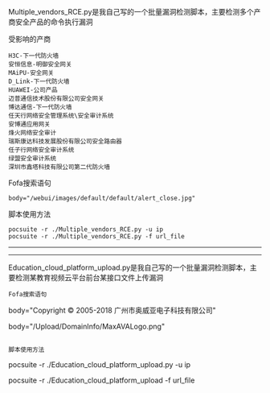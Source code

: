 Multiple_vendors_RCE.py是我自己写的一个批量漏洞检测脚本，主要检测多个产商安全产品的命令执行漏洞

受影响的产商

```
H3C-下一代防火墙
安恒信息-明御安全网关
MAiPU-安全网关
D_Link-下一代防火墙
HUAWEI-公司产品
迈普通信技术股份有限公司安全网关
博达通信-下一代防火墙
任天行网络安全管理系统\安全审计系统
安博通应用网关
烽火网络安全审计
瑞斯康达科技发展股份有限公司安全路由器
任子行网络安全审计系统
绿盟安全审计系统
深圳市鑫塔科技有限公司第二代防火墙

```
Fofa搜索语句
```
body="/webui/images/default/default/alert_close.jpg"
```

脚本使用方法

```
pocsuite -r ./Multiple_vendors_RCE.py -u ip
pocsuite -r ./Multiple_vendors_RCE.py -f url_file
```
------------------------------------------------------------------------------------------------------------------
------------------------------------------------------------------------------------------------------------------
Education_cloud_platform_upload.py是我自己写的一个批量漏洞检测脚本，主要检测某教育视频云平台前台某接口文件上传漏洞
```
Fofa搜索语句
```
body="Copyright © 2005-2018 广州市奥威亚电子科技有限公司"

body="/Upload/DomainInfo/MaxAVALogo.png"
```

脚本使用方法

```
pocsuite -r ./Education_cloud_platform_upload.py -u ip

pocsuite -r ./Education_cloud_platform_upload -f url_file
```
